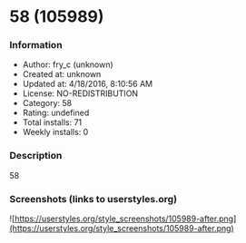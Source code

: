 # 58 (105989)

### Information
- Author: fry_c (unknown)
- Created at: unknown
- Updated at: 4/18/2016, 8:10:56 AM
- License: NO-REDISTRIBUTION
- Category: 58
- Rating: undefined
- Total installs: 71
- Weekly installs: 0


### Description
58


### Screenshots (links to userstyles.org)
![https://userstyles.org/style_screenshots/105989-after.png](https://userstyles.org/style_screenshots/105989-after.png)


